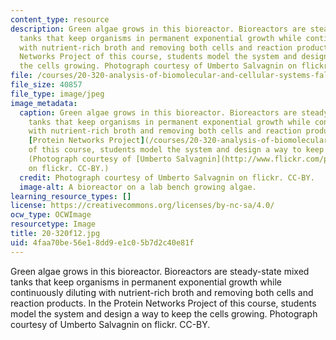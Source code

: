```yaml
---
content_type: resource
description: Green algae grows in this bioreactor. Bioreactors are steady-state mixed
  tanks that keep organisms in permanent exponential growth while continuously diluting
  with nutrient-rich broth and removing both cells and reaction products. In the Protein
  Networks Project of this course, students model the system and design a way to keep
  the cells growing. Photograph courtesy of Umberto Salvagnin on flickr. CC-BY.
file: /courses/20-320-analysis-of-biomolecular-and-cellular-systems-fall-2012/4faa70be56e18dd9e1c05b7d2c40e81f_20-320f12.jpg
file_size: 40857
file_type: image/jpeg
image_metadata:
  caption: Green algae grows in this bioreactor. Bioreactors are steady-state mixed
    tanks that keep organisms in permanent exponential growth while continuously diluting
    with nutrient-rich broth and removing both cells and reaction products. In the
    [Protein Networks Project](/courses/20-320-analysis-of-biomolecular-and-cellular-systems-fall-2012/pages/modeling-of-cellular-systems/protein-networks-project)
    of this course, students model the system and design a way to keep the cells growing.
    (Photograph courtesy of [Umberto Salvagnin](http://www.flickr.com/photos/kaibara/3644661574/)
    on flickr. CC-BY.)
  credit: Photograph courtesy of Umberto Salvagnin on flickr. CC-BY.
  image-alt: A bioreactor on a lab bench growing algae.
learning_resource_types: []
license: https://creativecommons.org/licenses/by-nc-sa/4.0/
ocw_type: OCWImage
resourcetype: Image
title: 20-320f12.jpg
uid: 4faa70be-56e1-8dd9-e1c0-5b7d2c40e81f
---
```

Green algae grows in this bioreactor. Bioreactors are steady-state mixed tanks that keep organisms in permanent exponential growth while continuously diluting with nutrient-rich broth and removing both cells and reaction products. In the Protein Networks Project of this course, students model the system and design a way to keep the cells growing. Photograph courtesy of Umberto Salvagnin on flickr. CC-BY.
